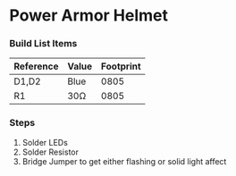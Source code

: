 # Power Armor Helmet

### Build List Items
| Reference | Value | Footprint |
| --- | --- | --- |
| D1,D2 | Blue | 0805 |
| R1 | 30Ω | 0805 |

### Steps
1. Solder LEDs
2. Solder Resistor
3. Bridge Jumper to get either flashing or solid light affect
